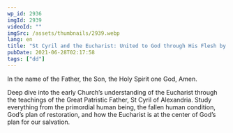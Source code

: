 ```yaml
---
wp_id: 2936
imgId: 2939
videoId: ""
imgSrc: /assets/thumbnails/2939.webp
lang: en
title: "St Cyril and the Eucharist: United to God through His Flesh by Fr. Anthony Mourad"
pubDate: 2021-06-28T02:17:58
tags: ["dd"]
---
```


<!-- page: 6 -->

<p>In the name of the Father, the Son, the Holy Spirit one God, Amen.</p>
<p>Deep dive into the early Church’s understanding of the Eucharist through the teachings of the Great Patristic Father, St Cyril of Alexandria. Study everything from the primordial human being, the fallen human condition, God’s plan of restoration, and how the Eucharist is at the center of God’s plan for our salvation.</p>

